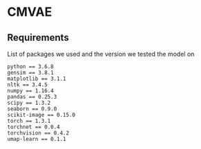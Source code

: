 # CMVAE

## Requirements
List of packages we used and the version we tested the model on 

```
python == 3.6.8
gensim == 3.8.1
matplotlib == 3.1.1
nltk == 3.4.5
numpy == 1.16.4
pandas == 0.25.3
scipy == 1.3.2
seaborn == 0.9.0
scikit-image == 0.15.0
torch == 1.3.1
torchnet == 0.0.4
torchvision == 0.4.2
umap-learn == 0.1.1
```
